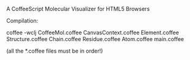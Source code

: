 A CoffeeScript Molecular Visualizer for HTML5 Browsers

Compilation:

coffee -wclj CoffeeMol.coffee CanvasContext.coffee Element.coffee Structure.coffee Chain.coffee Residue.coffee Atom.coffee main.coffee

(all the *.coffee files must be in order!)
